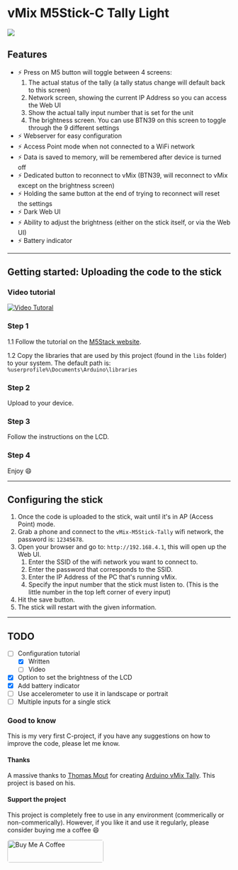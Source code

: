 # vMix M5Stick-C Tally Light

![](working-example.gif)

## Features
* ⚡  Press on M5 button will toggle between 4 screens:
	1. The actual status of the tally (a tally status change will default back to this screen)
	2. Network screen, showing the current IP Address so you can access the Web UI
	3. Show the actual tally input number that is set for the unit
	4. The brightness screen. You can use BTN39 on this screen to toggle through the 9 different settings
* ⚡  Webserver for easy configuration
* ⚡  Access Point mode when not connected to a WiFi network
* ⚡  Data is saved to memory, will be remembered after device is turned off
* ⚡  Dedicated button to reconnect to vMix (BTN39, will reconnect to vMix except on the brightness screen)
* ⚡  Holding the same button at the end of trying to reconnect will reset the settings
* ⚡  Dark Web UI
* ⚡  Ability to adjust the brightness (either on the stick itself, or via the Web UI)
* ⚡  Battery indicator

---
## Getting started: Uploading the code to the stick

### Video tutorial
[![Video Tutoral](http://img.youtube.com/vi/uB_OkMGLoto/0.jpg)](http://www.youtube.com/watch?v=uB_OkMGLoto "How to update the firmware of the M5Stick C to the Tally Light project")

### Step 1
1.1  Follow the tutorial on the [M5Stack website](https://docs.m5stack.com/#/en/arduino/arduino_development).

1.2  Copy the libraries that are used by this project (found in the `libs` folder) to your system. The default path is: `%userprofile%\Documents\Arduino\libraries`

### Step 2
Upload to your device.

### Step 3
Follow the instructions on the LCD.

### Step 4
Enjoy 😄

---
## Configuring the stick
1. Once the code is uploaded to the stick, wait until it's in AP (Access Point) mode.
2. Grab a phone and connect to the `vMix-M5Stick-Tally` wifi network, the password is: `12345678`.
3. Open your browser and go to: `http://192.168.4.1`, this will open up the Web UI.
	1. Enter the SSID of the wifi network you want to connect to.
	2. Enter the password that corresponds to the SSID.
	3. Enter the IP Address of the PC that's running vMix.
	4. Specify the input number that the stick must listen to. (This is the little number in the top left corner of every input)
4. Hit the save button.
5. The stick will restart with the given information.

---
## TODO
* [ ]  Configuration tutorial
	* [x] Written
	* [ ] Video
* [x]  Option to set the brightness of the LCD
* [x]  Add battery indicator
* [ ]  Use accelerometer to use it in landscape or portrait
* [ ]  Multiple inputs for a single stick

### Good to know
This is my very first C-project, if you have any suggestions on how to improve the code, please let me know.

#### Thanks
A massive thanks to [Thomas Mout](https://github.com/ThomasMout) for creating [Arduino vMix Tally](https://github.com/ThomasMout/Arduino-vMix-tally). This project is based on his.

#### Support the project
This project is completely free to use in any environment (commerically or non-commerically). However, if you like it and use it regularly, please consider buying me a coffee 😄

<a href="https://www.buymeacoffee.com/guidovisser" target="_blank"><img src="https://cdn.buymeacoffee.com/buttons/default-orange.png" width="217" height="51" alt="Buy Me A Coffee" style="border-radius: 5px" ></a>
